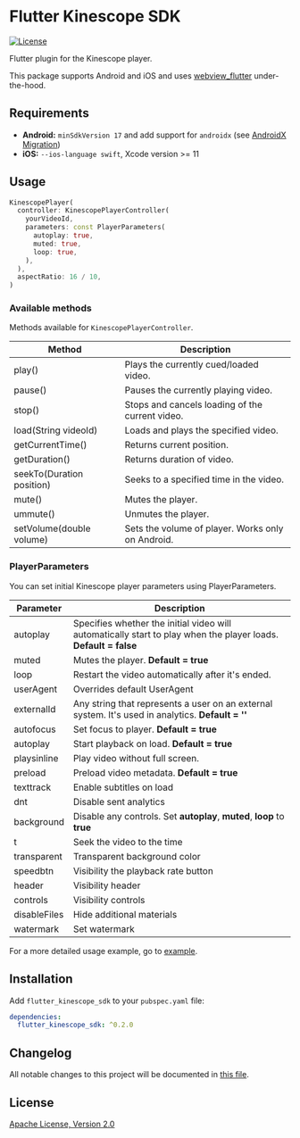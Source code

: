 # Flutter Kinescope SDK

[![License](https://img.shields.io/badge/License-Apache%202.0-blue.svg)](https://kinescope.io/)

Flutter plugin for the Kinescope player.

This package supports Android and iOS and uses [webview_flutter](https://pub.dev/packages/webview_flutter) under-the-hood.

## Requirements

- **Android:** `minSdkVersion 17` and add support for `androidx` (see [AndroidX Migration](https://flutter.dev/docs/development/androidx-migration))
- **iOS:** `--ios-language swift`, Xcode version >= 11

## Usage

```dart
KinescopePlayer(
  controller: KinescopePlayerController(
    yourVideoId,
    parameters: const PlayerParameters(
      autoplay: true,
      muted: true,
      loop: true,
    ),
  ),
  aspectRatio: 16 / 10,
)
```

### Available methods

Methods available for `KinescopePlayerController`.

| Method                    | Description                                       |
| ------------------------- | ------------------------------------------------- |
| play()                    | Plays the currently cued/loaded video.            |
| pause()                   | Pauses the currently playing video.               |
| stop()                    | Stops and cancels loading of the current video.   |
| load(String videoId)      | Loads and plays the specified video.              |
| getCurrentTime()          | Returns current position.                         |
| getDuration()             | Returns duration of video.                        |
| seekTo(Duration position) | Seeks to a specified time in the video.           |
| mute()                    | Mutes the player.                                 |
| ummute()                  | Unmutes the player.                               |
| setVolume(double volume)  | Sets the volume of player. Works only on Android. |

### PlayerParameters

You can set initial Kinescope player parameters using PlayerParameters.

| Parameter    | Description                                                                                                     |
| ------------ | --------------------------------------------------------------------------------------------------------------- |
| autoplay     | Specifies whether the initial video will automatically start to play when the player loads. **Default = false** |
| muted        | Mutes the player. **Default = true**                                                                            |
| loop         | Restart the video automatically after it's ended.                                                               |
| userAgent    | Overrides default UserAgent                                                                                     |
| externalId   | Any string that represents a user on an external system. It's used in analytics. **Default = ''**               |
| autofocus    | Set focus to player. **Default = true**                                                                         |
| autoplay     | Start playback on load. **Default = true**                                                                      |
| playsinline  | Play video without full screen.                                                                                 |
| preload      | Preload video metadata. **Default = true**                                                                      |
| texttrack    | Enable subtitles on load                                                                                        |
| dnt          | Disable sent analytics                                                                                          |
| background   | Disable any controls. Set **autoplay**, **muted**, **loop** to **true**                                         |
| t            | Seek the video to the time                                                                                      |
| transparent  | Transparent background color                                                                                    |
| speedbtn     | Visibility the playback rate button                                                                             |
| header       | Visibility header                                                                                               |
| controls     | Visibility controls                                                                                             |
| disableFiles | Hide additional materials                                                                                       |
| watermark    | Set watermark                                                                                                   |

For a more detailed usage example, go to [example](./example/lib/main.dart).

## Installation

Add `flutter_kinescope_sdk` to your `pubspec.yaml` file:

```yaml
dependencies:
  flutter_kinescope_sdk: ^0.2.0
```

## Changelog

All notable changes to this project will be documented in [this file](./CHANGELOG.md).

## License

[Apache License, Version 2.0](https://www.apache.org/licenses/LICENSE-2.0)
